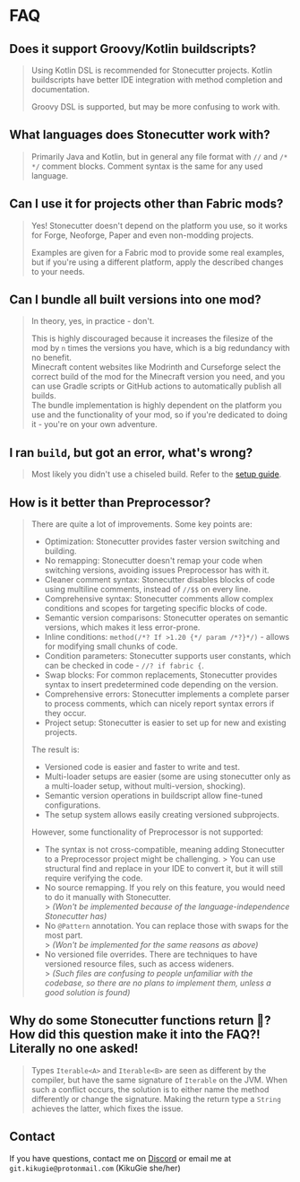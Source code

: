 # FAQ
## Does it support Groovy/Kotlin buildscripts?
> Using Kotlin DSL is recommended for Stonecutter projects.
Kotlin buildscripts have better IDE integration with method completion and documentation.
>
> Groovy DSL is supported, but may be more confusing to work with.

## What languages does Stonecutter work with?
> Primarily Java and Kotlin, but in general any file format with `//` and `/* */` comment blocks.
Comment syntax is the same for any used language.

## Can I use it for projects other than Fabric mods?
> Yes! Stonecutter doesn't depend on the platform you use,
so it works for Forge, Neoforge, Paper and even non-modding projects.
>
> Examples are given for a Fabric mod to provide some real examples,
but if you're using a different platform, apply the described changes to your needs.

## Can I bundle all built versions into one mod?
> In theory, yes, in practice - don't.
>
> This is highly discouraged because it increases the filesize of the mod by `n` times the versions you have,
which is a big redundancy with no benefit.  
> Minecraft content websites like Modrinth and Curseforge select the correct build of the mod for the Minecraft
version you need, and you can use Gradle scripts or GitHub actions to automatically publish all builds.  
The bundle implementation is highly dependent on the platform you use and the functionality of your mod,
so if you're dedicated to doing it - you're on your own adventure.

## I ran `build`, but got an error, what's wrong?
> Most likely you didn't use a chiseled build. Refer to the [setup guide](./guide/setup#developing-your-mod).

## How is it better than Preprocessor?
> There are quite a lot of improvements. Some key points are:
> - Optimization: Stonecutter provides faster version switching and building.
> - No remapping: Stonecutter doesn't remap your code when switching versions, avoiding issues Preprocessor has with it.
> - Cleaner comment syntax: Stonecutter disables blocks of code using multiline comments, instead of `//$$` on every line.
> - Comprehensive syntax: Stonecutter comments allow complex conditions and scopes for targeting specific blocks of code.
> - Semantic version comparisons: Stonecutter operates on semantic versions, which makes it less error-prone.
> - Inline conditions: `method(/*? If >1.20 {*/ param /*?}*/)` - allows for modifying small chunks of code.
> - Condition parameters: Stonecutter supports user constants, which can be checked in code - `//? if fabric {`.
> - Swap blocks: For common replacements, Stonecutter provides syntax to insert predetermined code depending on the version.
> - Comprehensive errors: Stonecutter implements a complete parser to process comments, which can nicely report syntax errors if they occur.
> - Project setup: Stonecutter is easier to set up for new and existing projects.
>
> The result is:
> - Versioned code is easier and faster to write and test.
> - Multi-loader setups are easier (some are using stonecutter only as a multi-loader setup, without multi-version, shocking).
> - Semantic version operations in buildscript allow fine-tuned configurations.
> - The setup system allows easily creating versioned subprojects.
>
> However, some functionality of Preprocessor is not supported:
> - The syntax is not cross-compatible, meaning adding Stonecutter to a Preprocessor project might be challenging.
    > You can use structural find and replace in your IDE to convert it, but it will still require verifying the code.
> - No source remapping. If you rely on this feature, you would need to do it manually with Stonecutter.  
    > *(Won't be implemented because of the language-independence Stonecutter has)*
> - No `@Pattern` annotation. You can replace those with swaps for the most part.  
    > *(Won't be implemented for the same reasons as above)*
> - No versioned file overrides. There are techniques to have versioned resource files, such as access wideners.  
    > *(Such files are confusing to people unfamiliar with the codebase, so there are no plans to implement them, unless a good solution is found)*

## Why do some Stonecutter functions return 🍌? How did this question make it into the FAQ?! Literally no one asked!
> Types `Iterable<A>` and `Iterable<B>` are seen as different by the compiler,
> but have the same signature of `Iterable` on the JVM.
> When such a conflict occurs, the solution is to either name the method differently or change the signature.
> Making the return type a `String` achieves the latter, which fixes the issue.

## Contact
If you have questions, contact me on [Discord](https://discord.gg/TBgNUCfryS)
or email me at `git.kikugie@protonmail.com` (KikuGie she/her)
